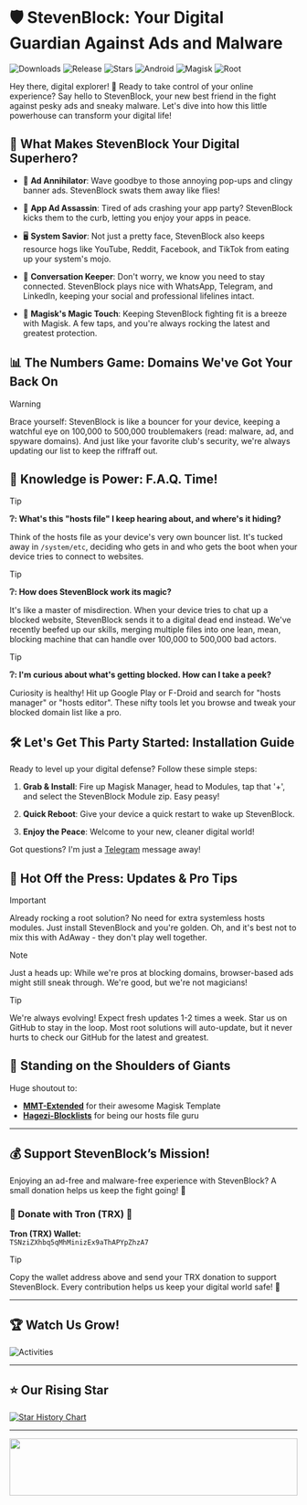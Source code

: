 # 🛡️ StevenBlock: Your Digital Guardian Against Ads and Malware

![Downloads](https://img.shields.io/github/downloads/Magisk-Modules-Alt-Repo/StevenBlock/total?color=green&style=for-the-badge)
![Release](https://img.shields.io/github/v/release/Magisk-Modules-Alt-Repo/StevenBlock?style=for-the-badge)
![Stars](https://img.shields.io/github/stars/Magisk-Modules-Alt-Repo/StevenBlock?style=for-the-badge)
![Android](https://img.shields.io/badge/Android-3DDC84?style=for-the-badge&logo=android&logoColor=white)
![Magisk](https://img.shields.io/badge/Magisk-8A2BE2?style=for-the-badge&logo=magisk&logoColor=white)
![Root](https://img.shields.io/badge/Root-ff0000?style=for-the-badge&logo=superuser&logoColor=white)

Hey there, digital explorer! 👋 Ready to take control of your online experience? Say hello to StevenBlock, your new best friend in the fight against pesky ads and sneaky malware. Let's dive into how this little powerhouse can transform your digital life!

## 🚀 What Makes StevenBlock Your Digital Superhero?

- 🛑 **Ad Annihilator**: Wave goodbye to those annoying pop-ups and clingy banner ads. StevenBlock swats them away like flies!

- 📱 **App Ad Assassin**: Tired of ads crashing your app party? StevenBlock kicks them to the curb, letting you enjoy your apps in peace.

- 🖥️ **System Savior**: Not just a pretty face, StevenBlock also keeps resource hogs like YouTube, Reddit, Facebook, and TikTok from eating up your system's mojo.

- 💬 **Conversation Keeper**: Don't worry, we know you need to stay connected. StevenBlock plays nice with WhatsApp, Telegram, and LinkedIn, keeping your social and professional lifelines intact.

- 🔄 **Magisk's Magic Touch**: Keeping StevenBlock fighting fit is a breeze with Magisk. A few taps, and you're always rocking the latest and greatest protection.

## 📊 The Numbers Game: Domains We've Got Your Back On

> [!WARNING]
> Brace yourself: StevenBlock is like a bouncer for your device, keeping a watchful eye on 100,000 to 500,000 troublemakers (read: malware, ad, and spyware domains). And just like your favorite club's security, we're always updating our list to keep the riffraff out.

## 🧠 Knowledge is Power: F.A.Q. Time!

> [!TIP]
> **❔: What's this "hosts file" I keep hearing about, and where's it hiding?**
> 
> Think of the hosts file as your device's very own bouncer list. It's tucked away in `/system/etc`, deciding who gets in and who gets the boot when your device tries to connect to websites.

> [!TIP]
> **❔: How does StevenBlock work its magic?**
> 
> It's like a master of misdirection. When your device tries to chat up a blocked website, StevenBlock sends it to a digital dead end instead. We've recently beefed up our skills, merging multiple files into one lean, mean, blocking machine that can handle over 100,000 to 500,000 bad actors.

> [!TIP]
> **❔: I'm curious about what's getting blocked. How can I take a peek?**
> 
> Curiosity is healthy! Hit up Google Play or F-Droid and search for "hosts manager" or "hosts editor". These nifty tools let you browse and tweak your blocked domain list like a pro.

## 🛠️ Let's Get This Party Started: Installation Guide

Ready to level up your digital defense? Follow these simple steps:

1. **Grab & Install**: Fire up Magisk Manager, head to Modules, tap that '+', and select the StevenBlock Module zip. Easy peasy!
   
2. **Quick Reboot**: Give your device a quick restart to wake up StevenBlock.
   
3. **Enjoy the Peace**: Welcome to your new, cleaner digital world!

Got questions? I'm just a [Telegram](https://t.me/microzort) message away!

## 🔔 Hot Off the Press: Updates & Pro Tips

> [!IMPORTANT] 
> Already rocking a root solution? No need for extra systemless hosts modules. Just install StevenBlock and you're golden. Oh, and it's best not to mix this with AdAway - they don't play well together.

> [!NOTE]
> Just a heads up: While we're pros at blocking domains, browser-based ads might still sneak through. We're good, but we're not magicians!

> [!TIP]
> We're always evolving! Expect fresh updates 1-2 times a week. Star us on GitHub to stay in the loop. Most root solutions will auto-update, but it never hurts to check our GitHub for the latest and greatest.

## 🙌 Standing on the Shoulders of Giants

Huge shoutout to:
- **[MMT-Extended](https://github.com/Zackptg5/MMT-Extended)** for their awesome Magisk Template
- **[Hagezi-Blocklists](https://github.com/hagezi/dns-blocklists)** for being our hosts file guru

---

## 💰 Support StevenBlock’s Mission!

Enjoying an ad-free and malware-free experience with StevenBlock? A small donation helps us keep the fight going! 🚀

<div align="left">
  <h3>🌟 Donate with Tron (TRX) 🌟</h3>
  <p><strong>Tron (TRX) Wallet:</strong><br>
    <code>TSNziZXhbq5qMhMinizEx9aThAPYpZhzA7</code>
  </p>
</div>

> [!TIP]  
> Copy the wallet address above and send your TRX donation to support StevenBlock. Every contribution helps us keep your digital world safe! 💪

---

## 🏆 Watch Us Grow!

![Activities](https://repobeats.axiom.co/api/embed/359376e8fd59201ac45b1f13f73201c3be069b62.svg)

---

## ⭐ Our Rising Star

[![Star History Chart](https://api.star-history.com/svg?repos=mikropsoft/StevenBlock,Magisk-Modules-Alt-Repo/StevenBlock&type=Date)](https://star-history.com/#mikropsoft/StevenBlock&Magisk-Modules-Alt-Repo/StevenBlock&Date)

---

<img src="https://raw.githubusercontent.com/matfantinel/matfantinel/master/waves.svg" width="100%" height="100">
